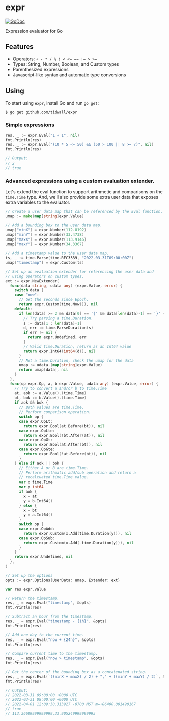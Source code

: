 # expr

[![GoDoc](https://godoc.org/github.com/tidwall/expr?status.svg)](https://godoc.org/github.com/tidwall/expr)

Expression evaluator for Go

## Features

- Operators: `+ - * / % ! < <= == != > >=`
- Types: String, Number, Boolean, and Custom types
- Parenthesized expressions
- Javascript-like syntax and automatic type conversions

## Using

To start using `expr`, install Go and run `go get`:

```sh
$ go get github.com/tidwall/expr
```

### Simple expressions

```go
res, _ := expr.Eval("1 + 1", nil)
fmt.Println(res)
res, _ := expr.Eval("(10 * 5 <= 50) && (50 > 100 || 8 >= 7)", nil)
fmt.Println(res)

// Output: 
// 2
// true
```

### Advanced expressions using a custom evaluation extender.

Let's extend the eval function to support arithmetic and comparisons on
the `time.Time` type. And, we'll also provide some extra user data that exposes
extra variables to the evaluator.

```go
// Create a user data map that can be referenced by the Eval function.
umap := make(map[string]expr.Value)

// Add a bounding box to the user data map.
umap["minX"] = expr.Number(112.8192)
umap["minY"] = expr.Number(33.4738)
umap["maxX"] = expr.Number(113.9146)
umap["maxY"] = expr.Number(34.3367)

// Add a timestamp value to the user data map.
ts, _ := time.Parse(time.RFC3339, "2022-03-31T09:00:00Z")
umap["timestamp"] = expr.Custom(ts)

// Set up an evaluation extender for referencing the user data and
// using operators on custom types.
ext := expr.NewExtender(
  func(data string, udata any) (expr.Value, error) {
    switch data {
    case "now":
      // Get the seconds since Epoch.
      return expr.Custom(time.Now()), nil
    default:
      if len(data) >= 2 && data[0] == '{' && data[len(data)-1] == '}' {
        // Try parsing a time.Duration.
        s := data[1 : len(data)-1]
        d, err := time.ParseDuration(s)
        if err != nil {
          return expr.Undefined, err
        }
        // Valid time.Duration, return as an Int64 value
        return expr.Int64(int64(d)), nil
      }
      // Not a time.Duration, check the umap for the data
      umap := udata.(map[string]expr.Value)
      return umap[data], nil
    }
  },
  func(op expr.Op, a, b expr.Value, udata any) (expr.Value, error) {
    // Try to convert a and/or b to time.Time
    at, aok := a.Value().(time.Time)
    bt, bok := b.Value().(time.Time)
    if aok && bok {
      // Both values are time.Time.
      // Perform comparison operation.
      switch op {
      case expr.OpLt:
        return expr.Bool(at.Before(bt)), nil
      case expr.OpLte:
        return expr.Bool(!bt.After(at)), nil
      case expr.OpGt:
        return expr.Bool(at.After(bt)), nil
      case expr.OpGte:
        return expr.Bool(!at.Before(bt)), nil
      }
    } else if aok || bok {
      // Either A or B are time.Time.
      // Perform arithmatic add/sub operation and return a
      // recalcuated time.Time value.
      var x time.Time
      var y int64
      if aok {
        x = at
        y = b.Int64()
      } else {
        x = bt
        y = a.Int64()
      }
      switch op {
      case expr.OpAdd:
        return expr.Custom(x.Add(time.Duration(y))), nil
      case expr.OpSub:
        return expr.Custom(x.Add(-time.Duration(y))), nil
      }
    }
    return expr.Undefined, nil
  },
)

// Set up the options
opts := expr.Options{UserData: umap, Extender: ext}

var res expr.Value

// Return the timestamp.
res, _ = expr.Eval("timestamp", &opts)
fmt.Println(res)

// Subtract an hour from the timestamp.
res, _ = expr.Eval("timestamp - {1h}", &opts)
fmt.Println(res)

// Add one day to the current time.
res, _ = expr.Eval("now + {24h}", &opts)
fmt.Println(res)

// Compare current time to the timestamp.
res, _ = expr.Eval("now > timestamp", &opts)
fmt.Println(res)

// Get the center of the bounding box as a concatenated string.
res, _ = expr.Eval(`((minX + maxX) / 2) + "," + ((minY + maxY) / 2)`, &opts)
fmt.Println(res)

// Output:
// 2022-03-31 09:00:00 +0000 UTC
// 2022-03-31 08:00:00 +0000 UTC
// 2022-04-01 12:09:38.313927 -0700 MST m=+86400.001490167
// true
// 113.36689999999999,33.905249999999995
```
